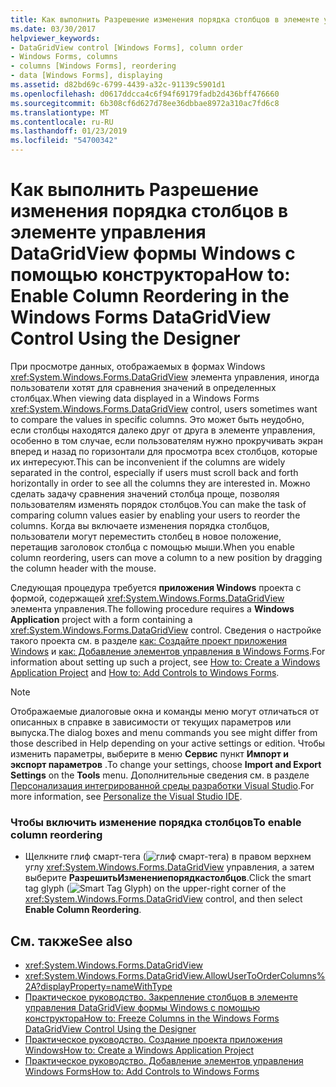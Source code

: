 ```yaml
---
title: Как выполнить Разрешение изменения порядка столбцов в элементе управления DataGridView формы Windows с помощью конструктора
ms.date: 03/30/2017
helpviewer_keywords:
- DataGridView control [Windows Forms], column order
- Windows Forms, columns
- columns [Windows Forms], reordering
- data [Windows Forms], displaying
ms.assetid: d82bd69c-6799-4439-a32c-91139c5901d1
ms.openlocfilehash: d0617ddcca4c6f94f69179fadb2d436bff476660
ms.sourcegitcommit: 6b308cf6d627d78ee36dbbae8972a310ac7fd6c8
ms.translationtype: MT
ms.contentlocale: ru-RU
ms.lasthandoff: 01/23/2019
ms.locfileid: "54700342"
---
```

# <a name="how-to-enable-column-reordering-in-the-windows-forms-datagridview-control-using-the-designer"></a><span data-ttu-id="aad92-102">Как выполнить Разрешение изменения порядка столбцов в элементе управления DataGridView формы Windows с помощью конструктора</span><span class="sxs-lookup"><span data-stu-id="aad92-102">How to: Enable Column Reordering in the Windows Forms DataGridView Control Using the Designer</span></span>
<span data-ttu-id="aad92-103">При просмотре данных, отображаемых в формах Windows <xref:System.Windows.Forms.DataGridView> элемента управления, иногда пользователи хотят для сравнения значений в определенных столбцах.</span><span class="sxs-lookup"><span data-stu-id="aad92-103">When viewing data displayed in a Windows Forms <xref:System.Windows.Forms.DataGridView> control, users sometimes want to compare the values in specific columns.</span></span> <span data-ttu-id="aad92-104">Это может быть неудобно, если столбцы находятся далеко друг от друга в элементе управления, особенно в том случае, если пользователям нужно прокручивать экран вперед и назад по горизонтали для просмотра всех столбцов, которые их интересуют.</span><span class="sxs-lookup"><span data-stu-id="aad92-104">This can be inconvenient if the columns are widely separated in the control, especially if users must scroll back and forth horizontally in order to see all the columns they are interested in.</span></span> <span data-ttu-id="aad92-105">Можно сделать задачу сравнения значений столбца проще, позволяя пользователям изменять порядок столбцов.</span><span class="sxs-lookup"><span data-stu-id="aad92-105">You can make the task of comparing column values easier by enabling your users to reorder the columns.</span></span> <span data-ttu-id="aad92-106">Когда вы включаете изменения порядка столбцов, пользователи могут переместить столбец в новое положение, перетащив заголовок столбца с помощью мыши.</span><span class="sxs-lookup"><span data-stu-id="aad92-106">When you enable column reordering, users can move a column to a new position by dragging the column header with the mouse.</span></span>  
  
 <span data-ttu-id="aad92-107">Следующая процедура требуется **приложения Windows** проекта с формой, содержащей <xref:System.Windows.Forms.DataGridView> элемента управления.</span><span class="sxs-lookup"><span data-stu-id="aad92-107">The following procedure requires a **Windows Application** project with a form containing a <xref:System.Windows.Forms.DataGridView> control.</span></span> <span data-ttu-id="aad92-108">Сведения о настройке такого проекта см. в разделе [как: Создайте проект приложения Windows](https://msdn.microsoft.com/library/b2f93fed-c635-4705-8d0e-cf079a264efa) и [как: Добавление элементов управления в Windows Forms](../../../../docs/framework/winforms/controls/how-to-add-controls-to-windows-forms.md).</span><span class="sxs-lookup"><span data-stu-id="aad92-108">For information about setting up such a project, see [How to: Create a Windows Application Project](https://msdn.microsoft.com/library/b2f93fed-c635-4705-8d0e-cf079a264efa) and [How to: Add Controls to Windows Forms](../../../../docs/framework/winforms/controls/how-to-add-controls-to-windows-forms.md).</span></span>  
  
> [!NOTE]
>  <span data-ttu-id="aad92-109">Отображаемые диалоговые окна и команды меню могут отличаться от описанных в справке в зависимости от текущих параметров или выпуска.</span><span class="sxs-lookup"><span data-stu-id="aad92-109">The dialog boxes and menu commands you see might differ from those described in Help depending on your active settings or edition.</span></span> <span data-ttu-id="aad92-110">Чтобы изменить параметры, выберите в меню **Сервис** пункт **Импорт и экспорт параметров** .</span><span class="sxs-lookup"><span data-stu-id="aad92-110">To change your settings, choose **Import and Export Settings** on the **Tools** menu.</span></span> <span data-ttu-id="aad92-111">Дополнительные сведения см. в разделе [Персонализация интегрированной среды разработки Visual Studio](/visualstudio/ide/personalizing-the-visual-studio-ide).</span><span class="sxs-lookup"><span data-stu-id="aad92-111">For more information, see [Personalize the Visual Studio IDE](/visualstudio/ide/personalizing-the-visual-studio-ide).</span></span>  
  
### <a name="to-enable-column-reordering"></a><span data-ttu-id="aad92-112">Чтобы включить изменение порядка столбцов</span><span class="sxs-lookup"><span data-stu-id="aad92-112">To enable column reordering</span></span>  
  
-   <span data-ttu-id="aad92-113">Щелкните глиф смарт-тега (![глиф смарт-тега](../../../../docs/framework/winforms/controls/media/vs-winformsmttagglyph.gif "VS_WinFormSmtTagGlyph")) в правом верхнем углу <xref:System.Windows.Forms.DataGridView> управления, а затем выберите **РазрешитьИзменениепорядкастолбцов**.</span><span class="sxs-lookup"><span data-stu-id="aad92-113">Click the smart tag glyph (![Smart Tag Glyph](../../../../docs/framework/winforms/controls/media/vs-winformsmttagglyph.gif "VS_WinFormSmtTagGlyph")) on the upper-right corner of the <xref:System.Windows.Forms.DataGridView> control, and then select **Enable Column Reordering**.</span></span>  
  
## <a name="see-also"></a><span data-ttu-id="aad92-114">См. также</span><span class="sxs-lookup"><span data-stu-id="aad92-114">See also</span></span>
- <xref:System.Windows.Forms.DataGridView>
- <xref:System.Windows.Forms.DataGridView.AllowUserToOrderColumns%2A?displayProperty=nameWithType>
- [<span data-ttu-id="aad92-115">Практическое руководство. Закрепление столбцов в элементе управления DataGridView формы Windows с помощью конструктора</span><span class="sxs-lookup"><span data-stu-id="aad92-115">How to: Freeze Columns in the Windows Forms DataGridView Control Using the Designer</span></span>](../../../../docs/framework/winforms/controls/freeze-columns-in-the-datagrid-using-the-designer.md)
- [<span data-ttu-id="aad92-116">Практическое руководство. Создание проекта приложения Windows</span><span class="sxs-lookup"><span data-stu-id="aad92-116">How to: Create a Windows Application Project</span></span>](https://msdn.microsoft.com/library/b2f93fed-c635-4705-8d0e-cf079a264efa)
- [<span data-ttu-id="aad92-117">Практическое руководство. Добавление элементов управления Windows Forms</span><span class="sxs-lookup"><span data-stu-id="aad92-117">How to: Add Controls to Windows Forms</span></span>](../../../../docs/framework/winforms/controls/how-to-add-controls-to-windows-forms.md)
